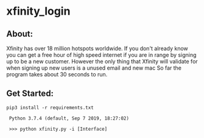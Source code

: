# xfinity_login
## About:
Xfinity has over 18 million hotspots worldwide. If you don't already know you can get a free hour of high speed internet if you are in range by signing up to be a new customer. However the only thing that Xfinity will validate for when signing up new users is a unused email and new mac 
So far the program takes about 30 seconds to run. 
## Get Started:
<code>pip3 install -r requirements.txt</code>

<code> Python 3.7.4 (default, Sep  7 2019, 18:27:02)</code>

<code> >>> python xfinity.py -i [Interface] </code>
